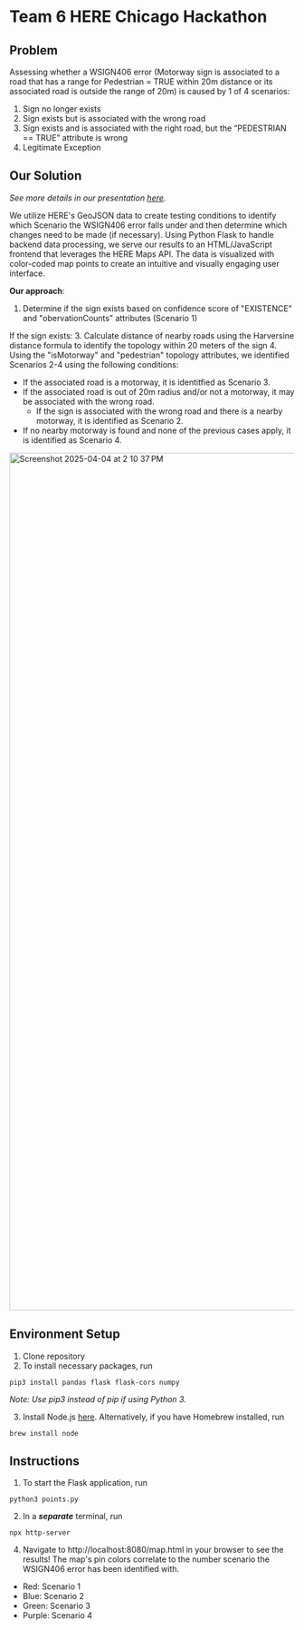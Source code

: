 # **Team 6 HERE Chicago Hackathon**

## **Problem**
Assessing whether a WSIGN406 error (Motorway sign is associated to a road that has a range for Pedestrian = TRUE within 20m distance or its associated road is outside the range of 20m) is caused by 1 of 4 scenarios:
1. Sign no longer exists
2. Sign exists but is associated with the wrong road
3. Sign exists and is associated with the right road, but the “PEDESTRIAN == TRUE” attribute is wrong
4. Legitimate Exception


## **Our Solution**
*See more details in our presentation [here](https://docs.google.com/presentation/d/17yF1xy4OnIflHMS86F4-_w6f35uXtHyCLkViw6w1OWM/edit?usp=sharing).*

We utilize HERE's GeoJSON data to create testing conditions to identify which Scenario the WSIGN406 error falls under and then determine which changes need to be made (if necessary). Using Python Flask to handle backend data processing, we serve our results to an HTML/JavaScript frontend that leverages the HERE Maps API. The data is visualized with color-coded map points to create an intuitive and visually engaging user interface.

**Our approach**:
1. Determine if the sign exists based on confidence score of "EXISTENCE" and "obervationCounts" attributes (Scenario 1)

If the sign exists:
3. Calculate distance of nearby roads using the Harversine distance formula to identify the topology within 20 meters of the sign 
4. Using the "isMotorway" and "pedestrian" topology attributes, we identified Scenarios 2-4 using the following conditions:
- If the associated road is a motorway, it is identitfied as Scenario 3.
- If the associated road is out of 20m radius and/or not a motorway, it may be associated with the wrong road​.
  - If the sign is associated with the wrong road and there is a nearby motorway, it is identified as Scenario 2.
- If no nearby motorway is found and none of the previous cases apply, it is identified as Scenario 4.

<img width="1512" alt="Screenshot 2025-04-04 at 2 10 37 PM" src="https://github.com/user-attachments/assets/c668766c-bc99-4eb8-b38b-a7a8063f5fa6" />



## **Environment Setup**

1. Clone repository
2. To install necessary packages, run
```
pip3 install pandas flask flask-cors numpy
```
*Note: Use pip3 instead of pip if using Python 3.*

3. Install Node.js [here](https://nodejs.org/en). Alternatively, if you have Homebrew installed, run
```
brew install node
```

## **Instructions**

1. To start the Flask application, run
```
python3 points.py
```
2. In a *__separate__* terminal, run
```
npx http-server
```
4. Navigate to http://localhost:8080/map.html in your browser to see the results!
The map's pin colors correlate to the number scenario the WSIGN406 error has been identified with.
- Red: Scenario 1
- Blue: Scenario 2
- Green: Scenario 3
- Purple: Scenario 4
